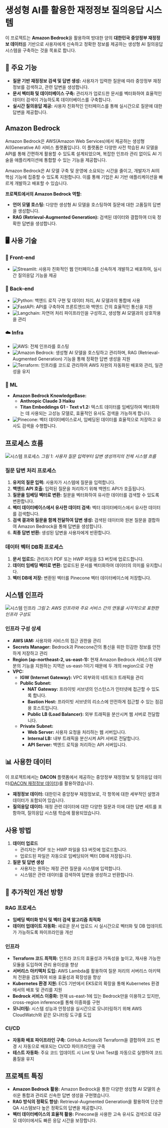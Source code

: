 # 생성형 AI를 활용한 재정정보 질의응답 시스템

이 프로젝트는 **Amazon Bedrock**을 활용하여 방대한 양의 **대한민국 중앙정부 재정정보 데이터**를 기반으로 사용자에게 신속하고 정확한 정보를 제공하는 생성형 AI 질의응답 시스템을 구축하는 것을 목표로 합니다.

## 🚀 주요 기능

- **질문 기반 재정정보 검색 및 답변 생성:** 사용자가 입력한 질문에 따라 중앙정부 재정정보를 검색하고, 관련 답변을 생성합니다.
- **문서 벡터화 및 데이터베이스 구축:** 관리자가 업로드한 문서를 벡터화하여 효율적인 데이터 검색이 가능하도록 데이터베이스를 구축합니다.
- **실시간 질의응답 제공:** 사용자 친화적인 인터페이스를 통해 실시간으로 질문에 대한 답변을 제공합니다.

## Amazon Bedrock

Amazon Bedrock은 AWS(Amazon Web Services)에서 제공하는 생성형 AI(Generative AI) 서비스 플랫폼입니다. 이 플랫폼은 다양한 사전 학습된 AI 모델을 API를 통해 간편하게 활용할 수 있도록 설계되었으며, 복잡한 인프라 관리 없이도 AI 기술을 애플리케이션에 통합할 수 있는 기능을 제공합니다.

Amazon Bedrock은 AI 모델 구축 및 운영에 소요되는 시간을 줄이고, 개발자가 AI의 핵심 기능에 집중할 수 있도록 지원합니다. 이를 통해 기업은 AI 기반 애플리케이션을 빠르게 개발하고 배포할 수 있습니다.

**프로젝트에서의 Amazon Bedrock 역할:**
- **언어 모델 호스팅:** 다양한 생성형 AI 모델을 호스팅하여 질문에 대한 고품질의 답변을 생성합니다.
- **RAG (Retrieval-Augmented Generation):** 검색된 데이터와 결합하여 더욱 정확한 답변을 생성합니다.

## 🖥️ 사용 기술

### 🎨 Front-end
- ![Streamlit](https://img.shields.io/badge/Streamlit-F37626?style=flat&logo=Streamlit&logoColor=white): 사용자 친화적인 웹 인터페이스를 신속하게 개발하고 배포하여, 실시간 질의응답 기능을 제공

### 🧰 Back-end
- ![Python](https://img.shields.io/badge/Python-3776AB?style=flat&logo=Python&logoColor=white): 백엔드 로직 구현 및 데이터 처리, AI 모델과의 통합에 사용
- ![FastAPI](https://img.shields.io/badge/FastAPI-009688?style=flat&logo=FastAPI&logoColor=white): API를 구축하여 프론트엔드와 백엔드 간의 효율적인 통신을 지원
- ![Langchain](https://img.shields.io/badge/Langchain-FF9900?style=flat&logo=Langchain&logoColor=white): 자연어 처리 파이프라인을 구성하고, 생성형 AI 모델과의 상호작용을 관리

### ☁️ Infra
- ![AWS](https://img.shields.io/badge/AWS-232F3E?style=flat&logo=Amazon-AWS&logoColor=white): 전체 인프라를 호스팅
- ![Amazon Bedrock](https://img.shields.io/badge/Amazon%20Bedrock-232F3E?style=flat&logo=Amazon-AWS&logoColor=white): 생성형 AI 모델을 호스팅하고 관리하며, RAG (Retrieval-Augmented Generation) 기능을 통해 정확한 답변 생성을 지원
- ![Terraform](https://img.shields.io/badge/Terraform-623CE4?style=flat&logo=Terraform&logoColor=white): 인프라를 코드로 관리하여 AWS 자원의 자동화된 배포와 관리, 일관성을 유지

### 🤖 ML
- **Amazon Bedrock KnowledgeBase:**
  - **Anthropic Claude 3 Haiku**
  - **Titan Embeddings G1 - Text v1.2:** 텍스트 데이터를 임베딩하여 벡터화하는 데 사용되는 고성능 모델로, 효율적인 유사도 검색을 가능하게 합니다.
- ![Pinecone](https://img.shields.io/badge/Pinecone-1A73E8?style=flat&logo=database&logoColor=white): 벡터 데이터베이스로서, 임베딩된 데이터를 효율적으로 저장하고 유사도 검색을 수행합니다.

## 프로세스 흐름

![시스템 프로세스](https://github.com/user-attachments/assets/654ea54d-295b-4058-8f16-0b75b69ef048)
*그림 1: 사용자 질문 입력부터 답변 생성까지의 전체 시스템 흐름*  

### 질문 답변 처리 프로세스
1. **유저의 질문 입력:** 사용자가 시스템에 질문을 입력합니다.
2. **백엔드 API 호출:** 입력된 질문을 처리하기 위해 백엔드 API가 호출됩니다.
3. **질문을 임베딩 벡터로 변환:** 질문을 벡터화하여 유사한 데이터를 검색할 수 있도록 변환합니다.
4. **벡터 데이터베이스에서 유사한 데이터 검색:** 벡터 데이터베이스에서 유사한 데이터를 검색합니다.
5. **검색 결과와 질문을 함께 전달하여 답변 생성:** 검색된 데이터와 원본 질문을 결합하여 Amazon Bedrock을 통해 답변을 생성합니다.
6. **최종 답변 반환:** 생성된 답변을 사용자에게 반환합니다.

### 데이터 벡터 DB화 프로세스
1. **문서 업로드:** 관리자가 PDF 또는 HWP 파일을 S3 버킷에 업로드합니다.
2. **데이터 임베딩 벡터로 변환:** 업로드된 문서를 벡터화하여 데이터의 의미를 유지합니다.
3. **벡터 DB에 저장:** 변환된 벡터를 Pinecone 벡터 데이터베이스에 저장합니다.

## 시스템 인프라

![시스템 인프라](https://github.com/user-attachments/assets/20a4af29-3861-4ea8-946a-e800dbeab745)
*그림 2: AWS 인프라와 주요 서비스 간의 연동을 시각적으로 표현한 인프라 구성도*  

### 인프라 구성 상세
- **AWS IAM:** 사용자와 서비스의 접근 권한을 관리
- **Secrets Manager:** Bedrock과 Pinecone간의 통신을 위한 민감한 정보를 안전하게 저장하고 관리
- **Region (ap-northeast-2, us-east-1):** 현재 Amazon Bedrock 서비스의 대부분의 기능을 지원하는 지역은 us-east-1이기 때문에 두 개의 region으로 구현
- **VPC:**
  - **IGW (Internet Gateway):** VPC 외부와의 네트워크 트래픽을 관리
  - **Public Subnet:**
    - **NAT Gateway:** 프라이빗 서브넷의 인스턴스가 인터넷에 접근할 수 있도록 합니다.
    - **Bastion Host:** 프라이빗 서브넷의 리소스에 안전하게 접근할 수 있는 점검용 호스트입니다.
    - **Public LB (Load Balancer):** 외부 트래픽을 분산시켜 웹 서버로 전달합니다.
  - **Private Subnet:**
    - **Web Server:** 사용자 요청을 처리하는 웹 서버입니다.
    - **Internal LB:** 내부 트래픽을 분산시켜 API 서버로 전달합니다.
    - **API Server:** 백엔드 로직을 처리하는 API 서버입니다.

## 📊 사용한 데이터

이 프로젝트에서는 **DACON** 플랫폼에서 제공하는 중앙정부 재정정보 및 질의응답 데이터([DACON 재정정보 데이터](https://dacon.io/competitions/official/236295/data))를 활용하였습니다.

- **재정정보 데이터:** 대한민국 중앙정부 재정정보로, 각 항목에 대한 세부적인 설명과 데이터가 포함되어 있습니다.
- **질의응답 데이터:** 재정 관련 데이터에 대한 다양한 질문과 이에 대한 답변 세트를 포함하여, 질의응답 시스템 학습에 활용되었습니다.

## 사용 방법

1. **데이터 업로드**
   - 관리자는 PDF 또는 HWP 파일을 S3 버킷에 업로드합니다.
   - 업로드된 파일은 자동으로 임베딩되어 벡터 DB에 저장됩니다.
2. **질문 및 답변 생성**
   - 사용자는 원하는 재정 관련 질문을 시스템에 입력합니다.
   - 시스템은 관련 데이터를 검색하여 답변을 생성하고 반환합니다.

## 🔧 추가적인 개선 방향

### RAG 프로세스
- **임베딩 벡터화 방식 및 벡터 검색 알고리즘 최적화**
- **데이터 업데이트 자동화:** 새로운 문서 업로드 시 실시간으로 벡터화 및 DB 업데이트가 가능하도록 파이프라인을 개선

### 인프라
- **Terraform 코드 최적화:** 인프라 코드의 효율성과 가독성을 높이고, 재사용 가능한 모듈을 도입하여 관리 용이성을 향상
- **서버리스 아키텍처 도입:** AWS Lambda를 활용하여 질문 처리의 서버리스 아키텍처 전환을 검토하여 비용 효율성과 확장성을 향상
- **Kubernetes 환경 지원:** ECS 기반에서 EKS로의 확장을 통해 Kubernetes 환경에서의 배포 및 관리를 지원
- **Bedrock 서비스 이중화:** 현재 us-east-1에 있는 Bedrock만을 이용하고 있지만, cross-region inference를 통해 이중화를 구현
- **모니터링:** 시스템 성능과 안정성을 실시간으로 모니터링하기 위해 AWS CloudWatch와 같은 모니터링 도구를 도입

### CI/CD
- **자동화 배포 파이프라인 구축:** GitHub Actions와 Terraform을 결합하여 코드 변경 시 자동으로 배포되는 CI/CD 파이프라인을 구축
- **테스트 자동화:** 주요 코드 업데이트 시 Lint 및 Unit Test를 자동으로 실행하여 코드 품질을 유지

## 프로젝트 특징
- **Amazon Bedrock 활용:** Amazon Bedrock을 통한 다양한 생성형 AI 모델의 손쉬운 통합과 관리로 신속한 답변 생성을 구현했습니다.
- **RAG 방식의 정확도 향상:** Retrieval-Augmented Generation을 활용하여 단순한 QA 시스템보다 높은 정확도의 답변을 제공합니다.
- **벡터 데이터베이스의 효율적 활용:** Pinecone을 사용한 고속 유사도 검색으로 대규모 데이터에서도 빠른 응답 시간을 보장합니다.
